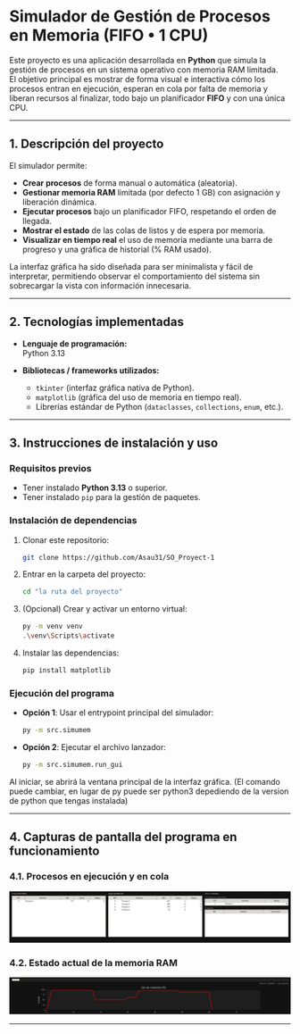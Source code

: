 # Simulador de Gestión de Procesos en Memoria (FIFO • 1 CPU)

Este proyecto es una aplicación desarrollada en **Python** que simula la gestión de procesos en un sistema operativo con memoria RAM limitada.  
El objetivo principal es mostrar de forma visual e interactiva cómo los procesos entran en ejecución, esperan en cola por falta de memoria y liberan recursos al finalizar, todo bajo un planificador **FIFO** y con una única CPU.

---

## 1. Descripción del proyecto

El simulador permite:

- **Crear procesos** de forma manual o automática (aleatoria).
- **Gestionar memoria RAM** limitada (por defecto 1 GB) con asignación y liberación dinámica.
- **Ejecutar procesos** bajo un planificador FIFO, respetando el orden de llegada.
- **Mostrar el estado** de las colas de listos y de espera por memoria.
- **Visualizar en tiempo real** el uso de memoria mediante una barra de progreso y una gráfica de historial (% RAM usado).

La interfaz gráfica ha sido diseñada para ser minimalista y fácil de interpretar, permitiendo observar el comportamiento del sistema sin sobrecargar la vista con información innecesaria.

---

## 2. Tecnologías implementadas

- **Lenguaje de programación:**  
  Python 3.13

- **Bibliotecas / frameworks utilizados:**  
  - `tkinter` (interfaz gráfica nativa de Python).  
  - `matplotlib` (gráfica del uso de memoria en tiempo real).  
  - Librerías estándar de Python (`dataclasses`, `collections`, `enum`, etc.).

---

## 3. Instrucciones de instalación y uso

### Requisitos previos
- Tener instalado **Python 3.13** o superior.
- Tener instalado `pip` para la gestión de paquetes.

### Instalación de dependencias
1. Clonar este repositorio:
   ```bash
   git clone https://github.com/Asau31/SO_Proyect-1
   ```
2. Entrar en la carpeta del proyecto:
   ```bash
   cd "la ruta del proyecto"
   ```
3. (Opcional) Crear y activar un entorno virtual:
   ```bash
   py -m venv venv
   .\venv\Scripts\activate
   ```
4. Instalar las dependencias:
   ```bash
   pip install matplotlib
   ```

### Ejecución del programa
- **Opción 1**: Usar el entrypoint principal del simulador:
  ```bash
  py -m src.simumem
  ```
- **Opción 2**: Ejecutar el archivo lanzador:
  ```bash
  py -m src.simumem.run_gui
  ```

Al iniciar, se abrirá la ventana principal de la interfaz gráfica. (El comando puede cambiar, en lugar de py puede ser python3 depediendo de la version de python que tengas instalada)

---

## 4. Capturas de pantalla del programa en funcionamiento

### 4.1. Procesos en ejecución y en cola

![Procesos en ejecución y cola](Images/Imagen1.jpg)

### 4.2. Estado actual de la memoria RAM

![Estado de la memoria RAM](Images/Imagen2.jpg)

---
